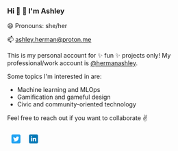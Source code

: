 ### Hi :wave: :woman: I'm Ashley

😄 Pronouns: she/her

📫 ashley.herman@proton.me

This is my personal account for :sparkles: fun :sparkles: projects only! My professional/work account is [@hermanashley](https://github.com/hermanashley). 

Some topics I'm interested in are:

- Machine learning and MLOps
- Gamification and gameful design 
- Civic and community-oriented technology

Feel free to reach out if you want to collaborate :v:

<a href="https://twitter.com/trashleycodes">
  <img align="left" alt="Twitter" width="21px" style="padding:10px" src="https://raw.githubusercontent.com/edent/SuperTinyIcons/099dc12b59179d07d534069bc8551718f786d91a/images/svg/twitter.svg" />
</a>
<a href="https://www.linkedin.com/in/hermanashley/">
  <img align="left" alt="Ashley Herman Linkedin" width="21px"  style="padding:10px" src="https://raw.githubusercontent.com/edent/SuperTinyIcons/099dc12b59179d07d534069bc8551718f786d91a/images/svg/linkedin.svg" />
</a>

